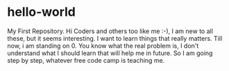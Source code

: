 # hello-world
My First Repository.
Hi Coders and others too like me :-), I am new to all these, but it seems interesting.
I want to learn things that really matters. Till now, i am standing on 0.
You know what the real problem is, I don't understand what I should learn that will help me in future.
So I am going step by step, whatever free code camp is teaching me.
